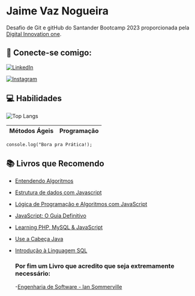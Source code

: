 # Jaime Vaz Nogueira

Desafio de Git e gitHub do Santander Bootcamp 2023 proporcionada pela [Digital Innovation one](https://www.dio.me/).

## 🔗 Conecte-se comigo:
[![LinkedIn](https://img.shields.io/badge/LinkedIn-000?style=for-the-badge&logo=linkedin&logoColor=0E76A8)](https://www.linkedin.com/in/jaime-vaz-nogueira-9b8697249/)

[![Instagram](https://img.shields.io/badge/Instagram-000?style=for-the-badge&logo=instagram)](https://www.instagram.com/jaimevaz.dev/)

## 💻 Habilidades

![Top Langs](https://github-readme-stats-git-masterrstaa-rickstaa.vercel.app/api/top-langs/?username=Jaime830-collab&bg_color=000&border_color=30A3DC&title_color=E94D5F&text_color=FFF)

| Métodos Ágeis  | Programação  |
|----------------|--------------|



```
console.log("Bora pra Prática!);
```

## 📚 Livros que Recomendo

- [Entendendo Algoritmos](https://www.amazon.com.br/Entendendo-Algoritmos-Ilustrado-Programadores-Curiosos/dp/8575225634)
- [Estrutura de dados com Javascript](https://www.amazon.com.br/Estruturas-Dados-Algoritmos-Com-Javascript/dp/8575226932) 
- [Lógica de Programação e Algoritmos com JavaScript](https://www.amazon.com.br/L%C3%B3gica-Programa%C3%A7%C3%A3o-Algoritmos-com-JavaScript/dp/6586057906)
- [JavaScript: O Guia Definitivo](https://www.amazon.com.br/JavaScript-Guia-Definitivo-David-Flanagan/dp/856583719X)
- [Learning PHP, MySQL & JavaScript](https://www.amazon.com.br/Learning-PHP-MySQL-JavaScript-English-ebook/dp/B09B2P8RQ1/ref=sr_1_5?__mk_pt_BR=%C3%85M%C3%85%C5%BD%C3%95%C3%91&crid=234P85Y0IYX6F&keywords=php&qid=1693345823&s=books&sprefix=php%2Cstripbooks%2C199&sr=1-5)
- [Use a Cabeça Java](https://www.amazon.com.br/Use-cabe%C3%A7a-Java-Bert-Bates/dp/8576081733/ref=d_pd_sbs_sccl_3_5/132-6924021-9715345?pd_rd_w=2kXB3&content-id=amzn1.sym.369c7e6c-be97-41e7-a405-bca26488259c&pf_rd_p=369c7e6c-be97-41e7-a405-bca26488259c&pf_rd_r=JEVZAT6GX1FP9XZ9DXPJ&pd_rd_wg=ExDEU&pd_rd_r=03f3ba91-94ae-4fae-b1f0-4568727a36ea&pd_rd_i=8576081733&psc=1)
- [Introdução à Linguagem SQL](https://www.amazon.com.br/Introdu%C3%A7%C3%A3o-Linguagem-SQL-Abordagem-Iniciantes/dp/8575225014)

   ### Por fim um Livro que acredito que seja extremamente necessário:
   -[Engenharia de Software - Ian Sommerville](https://www.amazon.com.br/Engenharia-Software-Ian-Sommerville/dp/8543024978)





